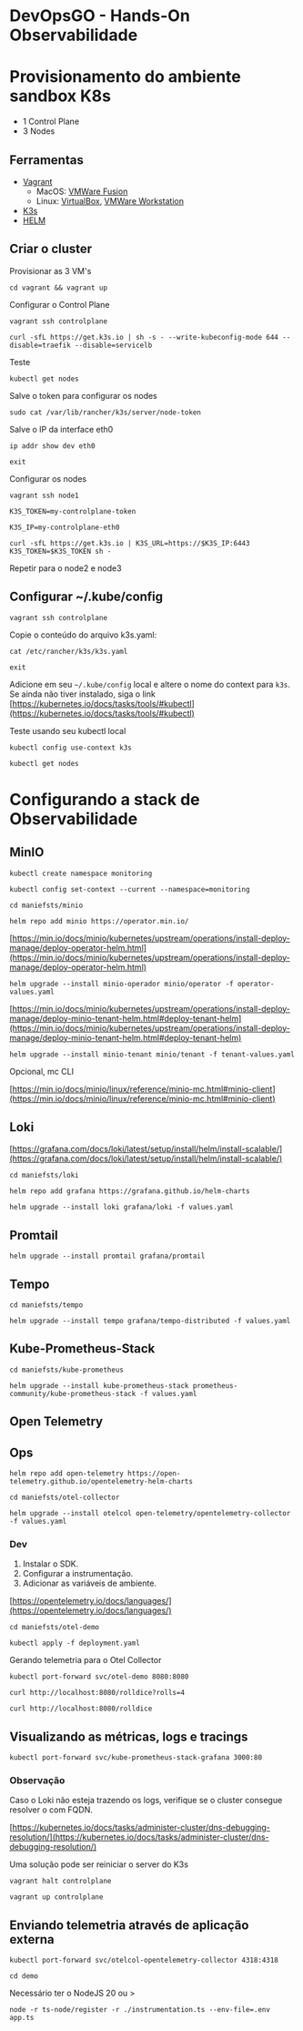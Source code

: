 # DevOpsGO - Hands-On Observabilidade

# Provisionamento do ambiente sandbox K8s

- 1 Control Plane
- 3 Nodes

## Ferramentas

- [Vagrant](https://developer.hashicorp.com/vagrant)
  - MacOS:
    [VMWare Fusion](https://www.vmware.com/products/desktop-hypervisor/workstation-and-fusion)
  - Linux: [VirtualBox](https://www.virtualbox.org/),
    [VMWare Workstation](https://www.vmware.com/products/desktop-hypervisor/workstation-and-fusion)
- [K3s](https://k3s.io)
- [HELM](https://helm.sh/)

## Criar o cluster

Provisionar as 3 VM's

`cd vagrant && vagrant up`

Configurar o Control Plane

`vagrant ssh controlplane`

`curl -sfL https://get.k3s.io | sh -s - --write-kubeconfig-mode 644 --disable=traefik --disable=servicelb`

Teste

`kubectl get nodes`

Salve o token para configurar os nodes

`sudo cat /var/lib/rancher/k3s/server/node-token`

Salve o IP da interface eth0

`ip addr show dev eth0`

`exit`

Configurar os nodes

`vagrant ssh node1`

`K3S_TOKEN=my-controlplane-token`

`K3S_IP=my-controlplane-eth0`

`curl -sfL https://get.k3s.io | K3S_URL=https://$K3S_IP:6443 K3S_TOKEN=$K3S_TOKEN sh -`

Repetir para o node2 e node3

## Configurar ~/.kube/config

`vagrant ssh controlplane`

Copie o conteúdo do arquivo k3s.yaml:

`cat /etc/rancher/k3s/k3s.yaml`

`exit`

Adicione em seu `~/.kube/config` local e altere o nome do context para `k3s`. Se
ainda não tiver instalado, siga o link
[https://kubernetes.io/docs/tasks/tools/#kubectl](https://kubernetes.io/docs/tasks/tools/#kubectl)

Teste usando seu kubectl local

`kubectl config use-context k3s`

`kubectl get nodes`

# Configurando a stack de Observabilidade

## MinIO

`kubectl create namespace monitoring`

`kubectl config set-context --current --namespace=monitoring`

`cd maniefsts/minio`

`helm repo add minio https://operator.min.io/`

[https://min.io/docs/minio/kubernetes/upstream/operations/install-deploy-manage/deploy-operator-helm.html](https://min.io/docs/minio/kubernetes/upstream/operations/install-deploy-manage/deploy-operator-helm.html)

`helm upgrade --install minio-operador minio/operator -f operator-values.yaml`

[https://min.io/docs/minio/kubernetes/upstream/operations/install-deploy-manage/deploy-minio-tenant-helm.html#deploy-tenant-helm](https://min.io/docs/minio/kubernetes/upstream/operations/install-deploy-manage/deploy-minio-tenant-helm.html#deploy-tenant-helm)

`helm upgrade --install minio-tenant minio/tenant -f tenant-values.yaml`

Opcional, mc CLI

[https://min.io/docs/minio/linux/reference/minio-mc.html#minio-client](https://min.io/docs/minio/linux/reference/minio-mc.html#minio-client)

## Loki

[https://grafana.com/docs/loki/latest/setup/install/helm/install-scalable/](https://grafana.com/docs/loki/latest/setup/install/helm/install-scalable/)

`cd maniefsts/loki`

`helm repo add grafana https://grafana.github.io/helm-charts`

`helm upgrade --install loki grafana/loki -f values.yaml`

## Promtail

`helm upgrade --install promtail grafana/promtail`

## Tempo

`cd maniefsts/tempo`

`helm upgrade --install tempo grafana/tempo-distributed -f values.yaml`

## Kube-Prometheus-Stack

`cd maniefsts/kube-prometheus`

`helm upgrade --install kube-prometheus-stack prometheus-community/kube-prometheus-stack -f values.yaml`

## Open Telemetry

## Ops

`helm repo add open-telemetry https://open-telemetry.github.io/opentelemetry-helm-charts`

`cd maniefsts/otel-collector`

`helm upgrade --install otelcol open-telemetry/opentelemetry-collector -f values.yaml`

### Dev

1. Instalar o SDK.
2. Configurar a instrumentação.
3. Adicionar as variáveis de ambiente.

[https://opentelemetry.io/docs/languages/](https://opentelemetry.io/docs/languages/)

`cd maniefsts/otel-demo`

`kubectl apply -f deployment.yaml`

Gerando telemetria para o Otel Collector

`kubectl port-forward svc/otel-demo 8080:8080`

`curl http://localhost:8080/rolldice?rolls=4`

`curl http://localhost:8080/rolldice`

## Visualizando as métricas, logs e tracings

`kubectl port-forward svc/kube-prometheus-stack-grafana 3000:80`

### Observação

Caso o Loki não esteja trazendo os logs, verifique se o cluster consegue
resolver o com FQDN.

[https://kubernetes.io/docs/tasks/administer-cluster/dns-debugging-resolution/](https://kubernetes.io/docs/tasks/administer-cluster/dns-debugging-resolution/)

Uma solução pode ser reiniciar o server do K3s

`vagrant halt controlplane`

`vagrant up controlplane`

## Enviando telemetria através de aplicação externa

`kubectl port-forward svc/otelcol-opentelemetry-collector 4318:4318`

`cd demo`

Necessário ter o NodeJS 20 ou >

`node -r ts-node/register -r ./instrumentation.ts --env-file=.env app.ts`
